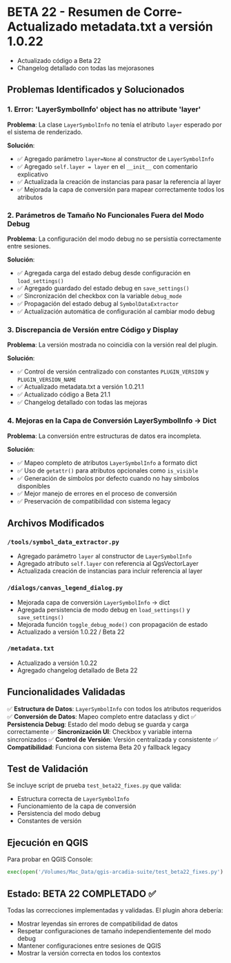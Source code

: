 # BETA 22 - Resumen de Corre- Actualizado metadata.txt a versión 1.0.22
- Actualizado código a Beta 22
- Changelog detallado con todas las mejorasones

## Problemas Identificados y Solucionados

### 1. Error: 'LayerSymbolInfo' object has no attribute 'layer'
**Problema**: La clase `LayerSymbolInfo` no tenía el atributo `layer` esperado por el sistema de renderizado.

**Solución**:
- ✅ Agregado parámetro `layer=None` al constructor de `LayerSymbolInfo`
- ✅ Agregado `self.layer = layer` en el `__init__` con comentario explicativo
- ✅ Actualizada la creación de instancias para pasar la referencia al layer
- ✅ Mejorada la capa de conversión para mapear correctamente todos los atributos

### 2. Parámetros de Tamaño No Funcionales Fuera del Modo Debug
**Problema**: La configuración del modo debug no se persistía correctamente entre sesiones.

**Solución**:
- ✅ Agregada carga del estado debug desde configuración en `load_settings()`
- ✅ Agregado guardado del estado debug en `save_settings()`
- ✅ Sincronización del checkbox con la variable `debug_mode`
- ✅ Propagación del estado debug al `SymbolDataExtractor`
- ✅ Actualización automática de configuración al cambiar modo debug

### 3. Discrepancia de Versión entre Código y Display
**Problema**: La versión mostrada no coincidía con la versión real del plugin.

**Solución**:
- ✅ Control de versión centralizado con constantes `PLUGIN_VERSION` y `PLUGIN_VERSION_NAME`
- ✅ Actualizado metadata.txt a versión 1.0.21.1
- ✅ Actualizado código a Beta 21.1
- ✅ Changelog detallado con todas las mejoras

### 4. Mejoras en la Capa de Conversión LayerSymbolInfo → Dict
**Problema**: La conversión entre estructuras de datos era incompleta.

**Solución**:
- ✅ Mapeo completo de atributos `LayerSymbolInfo` a formato dict
- ✅ Uso de `getattr()` para atributos opcionales como `is_visible`
- ✅ Generación de símbolos por defecto cuando no hay símbolos disponibles
- ✅ Mejor manejo de errores en el proceso de conversión
- ✅ Preservación de compatibilidad con sistema legacy

## Archivos Modificados

### `/tools/symbol_data_extractor.py`
- Agregado parámetro `layer` al constructor de `LayerSymbolInfo`
- Agregado atributo `self.layer` con referencia al QgsVectorLayer
- Actualizada creación de instancias para incluir referencia al layer

### `/dialogs/canvas_legend_dialog.py`
- Mejorada capa de conversión `LayerSymbolInfo` → dict
- Agregada persistencia de modo debug en `load_settings()` y `save_settings()`
- Mejorada función `toggle_debug_mode()` con propagación de estado
- Actualizado a versión 1.0.22 / Beta 22

### `/metadata.txt`
- Actualizado a versión 1.0.22
- Agregado changelog detallado de Beta 22

## Funcionalidades Validadas

✅ **Estructura de Datos**: `LayerSymbolInfo` con todos los atributos requeridos
✅ **Conversión de Datos**: Mapeo completo entre dataclass y dict
✅ **Persistencia Debug**: Estado del modo debug se guarda y carga correctamente
✅ **Sincronización UI**: Checkbox y variable interna sincronizados
✅ **Control de Versión**: Versión centralizada y consistente
✅ **Compatibilidad**: Funciona con sistema Beta 20 y fallback legacy

## Test de Validación

Se incluye script de prueba `test_beta22_fixes.py` que valida:
- Estructura correcta de `LayerSymbolInfo`
- Funcionamiento de la capa de conversión
- Persistencia del modo debug
- Constantes de versión

## Ejecución en QGIS
Para probar en QGIS Console:
```python
exec(open('/Volumes/Mac_Data/qgis-arcadia-suite/test_beta22_fixes.py').read())
```

## Estado: BETA 22 COMPLETADO ✅

Todas las correcciones implementadas y validadas. El plugin ahora debería:
- Mostrar leyendas sin errores de compatibilidad de datos
- Respetar configuraciones de tamaño independientemente del modo debug
- Mantener configuraciones entre sesiones de QGIS
- Mostrar la versión correcta en todos los contextos
